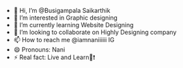- 👋 Hi, I’m @Busigampala Saikarthik
- 👀 I’m interested in Graphic designing 
- 🌱 I’m currently learning Website Designing
- 💞️ I’m looking to collaborate on Highly Designing company 
- 📫 How to reach me @iamnaniiiiii IG
- 😄 Pronouns: Nani
- ⚡ Real fact: Live and Learn🌊❗

<!---
Busigampala Saikarthik/Busigampala Saikarthik is a ✨ special ✨ repository because its `README.md` (this file) appears on your GitHub profile.
You can click the Preview link to take a look at your changes.
--->
